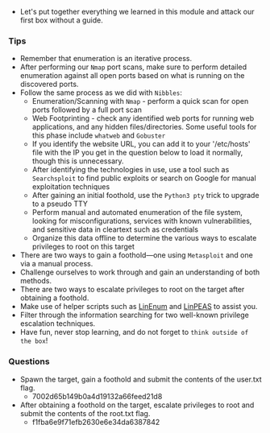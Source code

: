 - Let's put together everything we learned in this module and attack our first box without a guide.

### Tips
- Remember that enumeration is an iterative process. 
- After performing our `Nmap` port scans, make sure to perform detailed enumeration against all open ports based on what is running on the discovered ports. 
- Follow the same process as we did with `Nibbles`:
	- Enumeration/Scanning with `Nmap` - perform a quick scan for open ports followed by a full port scan
	- Web Footprinting - check any identified web ports for running web applications, and any hidden files/directories. Some useful tools for this phase include `whatweb` and `Gobuster`
	- If you identify the website URL, you can add it to your '/etc/hosts' file with the IP you get in the question below to load it normally, though this is unnecessary.
	- After identifying the technologies in use, use a tool such as `Searchsploit` to find public exploits or search on Google for manual exploitation techniques
	- After gaining an initial foothold, use the `Python3 pty` trick to upgrade to a pseudo TTY
	- Perform manual and automated enumeration of the file system, looking for misconfigurations, services with known vulnerabilities, and sensitive data in cleartext such as credentials
	- Organize this data offline to determine the various ways to escalate privileges to root on this target
- There are two ways to gain a foothold—one using `Metasploit` and one via a manual process. 
- Challenge ourselves to work through and gain an understanding of both methods.
- There are two ways to escalate privileges to root on the target after obtaining a foothold.
- Make use of helper scripts such as [LinEnum](https://github.com/rebootuser/LinEnum) and [LinPEAS](https://github.com/carlospolop/privilege-escalation-awesome-scripts-suite/tree/master/linPEAS) to assist you. 
- Filter through the information searching for two well-known privilege escalation techniques.
- Have fun, never stop learning, and do not forget to `think outside of the box`!

### Questions
- Spawn the target, gain a foothold and submit the contents of the user.txt flag.
	- 7002d65b149b0a4d19132a66feed21d8
- After obtaining a foothold on the target, escalate privileges to root and submit the contents of the root.txt flag.
	- f1fba6e9f71efb2630e6e34da6387842
